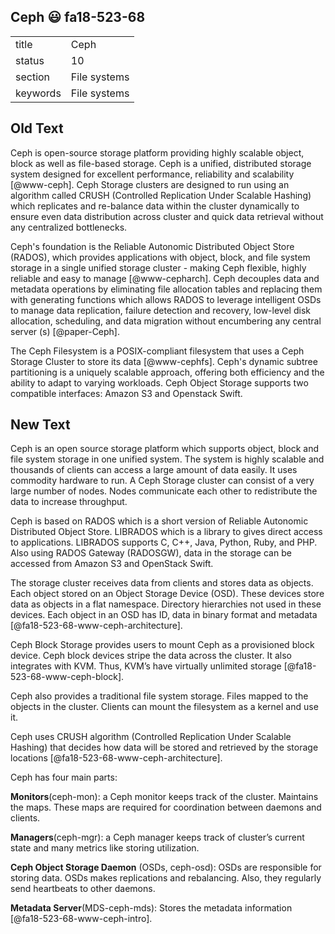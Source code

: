 ## Ceph :smiley: fa18-523-68


|          |              |
| -------- | ------------ |
| title    | Ceph         | 
| status   | 10           |
| section  | File systems |
| keywords | File systems |



## Old Text

Ceph is open-source storage platform providing highly scalable object,
block as well as file-based storage. Ceph is a unified, distributed
storage system designed for excellent performance, reliability and
scalability [@www-ceph]. Ceph Storage clusters are designed to run
using an algorithm called CRUSH (Controlled Replication Under Scalable
Hashing) which replicates and re-balance data within the cluster
dynamically to ensure even data distribution across cluster and quick
data retrieval without any centralized bottlenecks.
 
Ceph's foundation is the Reliable Autonomic Distributed Object Store
(RADOS), which provides applications with object, block, and file
system storage in a single unified storage cluster - making Ceph
flexible, highly reliable and easy to manage [@www-cepharch]. Ceph
decouples data and metadata operations by eliminating file allocation
tables and replacing them with generating functions which allows RADOS
to leverage intelligent OSDs to manage data replication, failure
detection and recovery, low-level disk allocation, scheduling, and
data migration without encumbering any central server
(s) [@paper-Ceph].
 
The Ceph Filesystem is a POSIX-compliant filesystem that uses a Ceph
Storage Cluster to store its data [@www-cephfs]. Ceph's dynamic
subtree partitioning is a uniquely scalable approach, offering both
efficiency and the ability to adapt to varying workloads. Ceph Object
Storage supports two compatible interfaces: Amazon S3 and Openstack
Swift.


## New Text


Ceph is an open source storage platform which supports object, block and file 
system storage in one unified system. The system is highly scalable and 
thousands of clients can access a large amount of data easily. It uses commodity
hardware to run.  A Ceph Storage cluster can consist of a very large number of 
nodes. Nodes communicate each other to redistribute the data to increase 
throughput. 

Ceph is based on RADOS which is a short version of Reliable Autonomic 
Distributed Object Store. LIBRADOS which is a library to gives direct access to 
applications. LIBRADOS supports C, C++, Java, Python, Ruby, and PHP. Also using 
RADOS Gateway (RADOSGW), data in the storage can be accessed from Amazon S3 and 
OpenStack Swift. 

The storage cluster receives data from clients and stores data as objects. 
Each object stored on an Object Storage Device (OSD). These devices store data 
as objects in a flat namespace. Directory hierarchies not used in these devices.
Each object in an OSD has ID, data in binary format and metadata [@fa18-523-68-www-ceph-architecture].

Ceph Block Storage provides users to mount Ceph as a provisioned block device. 
Ceph block devices stripe the data across the cluster. It also integrates with 
KVM. Thus, KVM’s have virtually unlimited storage [@fa18-523-68-www-ceph-block].

Ceph also provides a traditional file system storage. Files mapped to the 
objects in the cluster. Clients can mount the filesystem as a kernel and use it. 

Ceph uses CRUSH algorithm (Controlled Replication Under Scalable Hashing) 
that decides how data will be stored and retrieved by the storage locations [@fa18-523-68-www-ceph-architecture].

Ceph has four main parts:

__Monitors__(ceph-mon): a Ceph monitor keeps track of the cluster. Maintains the 
maps. These maps are required for coordination between daemons and clients.

__Managers__(ceph-mgr): a Ceph manager keeps track of cluster’s current state 
and many metrics like storing utilization.

__Ceph Object Storage Daemon__ (OSDs, ceph-osd): OSDs are responsible for 
storing data. OSDs makes replications and rebalancing. Also, they regularly send 
heartbeats to other daemons.

__Metadata Server__(MDS-ceph-mds): Stores the metadata information [@fa18-523-68-www-ceph-intro].

